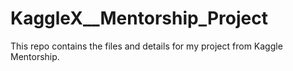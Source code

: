# KaggleX__Mentorship_Project
This repo contains the files and details for my project from Kaggle Mentorship.
